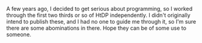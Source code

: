 A few years ago, I decided to get serious about programming, so I worked through the first two thirds or so of HtDP independently. I didn't originally intend to publish these, and I had no one to guide me through it, so I'm sure there are some abominations in there. Hope they can be of some use to someone.